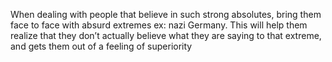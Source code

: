 When dealing with people that believe in such strong absolutes, bring them face to face with absurd extremes ex: nazi Germany. This will help them realize that they don’t actually believe what they are saying to that extreme, and gets them out of a feeling of superiority